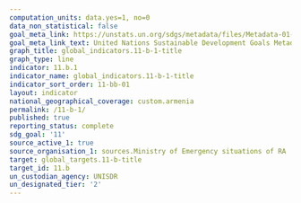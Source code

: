 ```yaml
---
computation_units: data.yes=1, no=0
data_non_statistical: false
goal_meta_link: https://unstats.un.org/sdgs/metadata/files/Metadata-01-05-03.pdf
goal_meta_link_text: United Nations Sustainable Development Goals Metadata (pdf 2066kB)
graph_title: global_indicators.11-b-1-title
graph_type: line
indicator: 11.b.1
indicator_name: global_indicators.11-b-1-title
indicator_sort_order: 11-bb-01
layout: indicator
national_geographical_coverage: custom.armenia
permalink: /11-b-1/
published: true
reporting_status: complete
sdg_goal: '11'
source_active_1: true
source_organisation_1: sources.Ministry of Emergency situations of RA
target: global_targets.11-b-title
target_id: 11.b
un_custodian_agency: UNISDR
un_designated_tier: '2'
---
```

